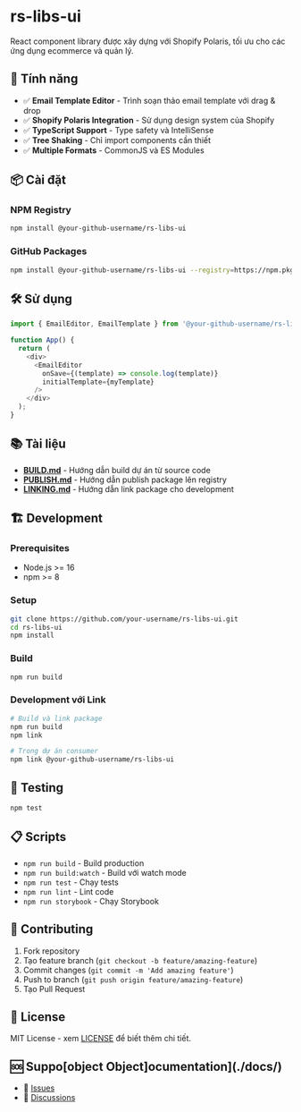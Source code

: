 # rs-libs-ui

React component library được xây dựng với Shopify Polaris, tối ưu cho các ứng dụng ecommerce và quản lý.

## 🚀 Tính năng

- ✅ **Email Template Editor** - Trình soạn thảo email template với drag & drop
- ✅ **Shopify Polaris Integration** - Sử dụng design system của Shopify
- ✅ **TypeScript Support** - Type safety và IntelliSense
- ✅ **Tree Shaking** - Chỉ import components cần thiết
- ✅ **Multiple Formats** - CommonJS và ES Modules

## 📦 Cài đặt

### NPM Registry
```bash
npm install @your-github-username/rs-libs-ui
```

### GitHub Packages
```bash
npm install @your-github-username/rs-libs-ui --registry=https://npm.pkg.github.com
```

## 🛠️ Sử dụng

```typescript
import { EmailEditor, EmailTemplate } from '@your-github-username/rs-libs-ui';

function App() {
  return (
    <div>
      <EmailEditor
        onSave={(template) => console.log(template)}
        initialTemplate={myTemplate}
      />
    </div>
  );
}
```

## 📚 Tài liệu

- **[BUILD.md](./BUILD.md)** - Hướng dẫn build dự án từ source code
- **[PUBLISH.md](./PUBLISH.md)** - Hướng dẫn publish package lên registry
- **[LINKING.md](./LINKING.md)** - Hướng dẫn link package cho development

## 🏗️ Development

### Prerequisites
- Node.js >= 16
- npm >= 8

### Setup
```bash
git clone https://github.com/your-username/rs-libs-ui.git
cd rs-libs-ui
npm install
```

### Build
```bash
npm run build
```

### Development với Link
```bash
# Build và link package
npm run build
npm link

# Trong dự án consumer
npm link @your-github-username/rs-libs-ui
```

## 🧪 Testing

```bash
npm test
```

## 📋 Scripts

- `npm run build` - Build production
- `npm run build:watch` - Build với watch mode
- `npm run test` - Chạy tests
- `npm run lint` - Lint code
- `npm run storybook` - Chạy Storybook

## 🤝 Contributing

1. Fork repository
2. Tạo feature branch (`git checkout -b feature/amazing-feature`)
3. Commit changes (`git commit -m 'Add amazing feature'`)
4. Push to branch (`git push origin feature/amazing-feature`)
5. Tạo Pull Request

## 📄 License

MIT License - xem [LICENSE](LICENSE) để biết thêm chi tiết.

## 🆘 Suppo[object Object]ocumentation](./docs/)
- 🐛 [Issues](https://github.com/your-username/rs-libs-ui/issues)
- 💬 [Discussions](https://github.com/your-username/rs-libs-ui/discussions)